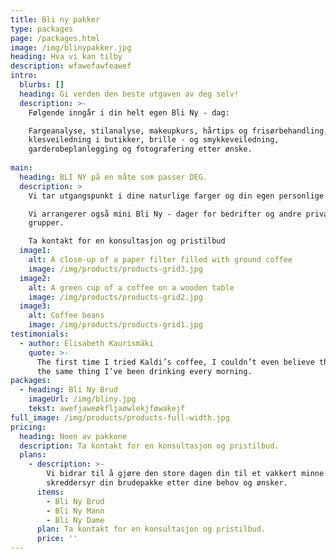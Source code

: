 ```yaml
---
title: Bli ny pakker
type: packages
page: /packages.html
image: /img/blinypakker.jpg
heading: Hva vi kan tilby
description: wfawefawfeawef
intro:
  blurbs: []
  heading: Gi verden den beste utgaven av deg selv!
  description: >-
    Følgende inngår i din helt egen Bli Ny - dag:

    Fargeanalyse, stilanalyse, makeupkurs, hårtips og frisørbehandling,
    klesveiledning i butikker, brille - og smykkeveiledning,
    garderobeplanlegging og fotografering etter ønske.
     
main:
  heading: BLI NY på en måte som passer DEG.
  description: >
    Vi tar utgangspunkt i dine naturlige farger og din egen personlige stil.

    Vi arrangerer også mini Bli Ny - dager for bedrifter og andre private
    grupper.

    Ta kontakt for en konsultasjon og pristilbud
  image1:
    alt: A close-up of a paper filter filled with ground coffee
    image: /img/products/products-grid3.jpg
  image2:
    alt: A green cup of a coffee on a wooden table
    image: /img/products/products-grid2.jpg
  image3:
    alt: Coffee beans
    image: /img/products/products-grid1.jpg
testimonials:
  - author: Elisabeth Kaurismäki
    quote: >-
      The first time I tried Kaldi’s coffee, I couldn’t even believe that was
      the same thing I’ve been drinking every morning.
packages:
  - heading: Bli Ny Brud
    imageUrl: /img/bliny.jpg
    tekst: awefjaweøkfljaøwlekjføwakejf
full_image: /img/products/products-full-width.jpg
pricing:
  heading: Noen av pakkene
  description: Ta kontakt for en konsultasjon og pristilbud.
  plans:
    - description: >-
        Vi bidrar til å gjøre den store dagen din til et vakkert minne og
        skreddersyr din brudepakke etter dine behov og ønsker. 
      items:
        - Bli Ny Brud
        - Bli Ny Mann
        - Bli Ny Dame
      plan: Ta kontakt for en konsultasjon og pristilbud.
      price: ''
---
```














